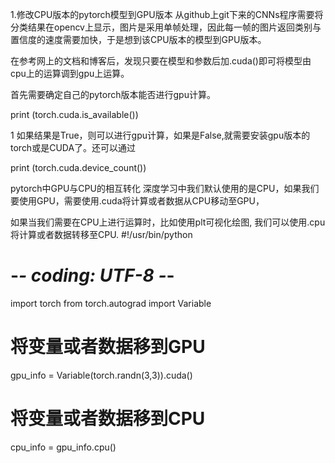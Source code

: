 1.修改CPU版本的pytorch模型到GPU版本
从github上git下来的CNNs程序需要将分类结果在opencv上显示，图片是采用单帧处理，因此每一帧的图片返回类别与置信度的速度需要加快，于是想到该CPU版本的模型到GPU版本。

在参考网上的文档和博客后，发现只要在模型和参数后加.cuda()即可将模型由cpu上的运算调到gpu上运算。

首先需要确定自己的pytorch版本能否进行gpu计算。

print (torch.cuda.is_available())

1
如果结果是True，则可以进行gpu计算，如果是False,就需要安装gpu版本的torch或是CUDA了。还可以通过

print (torch.cuda.device_count())

pytorch中GPU与CPU的相互转化
深度学习中我们默认使用的是CPU，如果我们要使用GPU，需要使用.cuda将计算或者数据从CPU移动至GPU，

如果当我们需要在CPU上进行运算时，比如使用plt可视化绘图, 我们可以使用.cpu将计算或者数据转移至CPU.
#!/usr/bin/python
# -*- coding: UTF-8 -*-

import torch
from torch.autograd import Variable

# 将变量或者数据移到GPU
gpu_info = Variable(torch.randn(3,3)).cuda()
# 将变量或者数据移到CPU
cpu_info = gpu_info.cpu()


